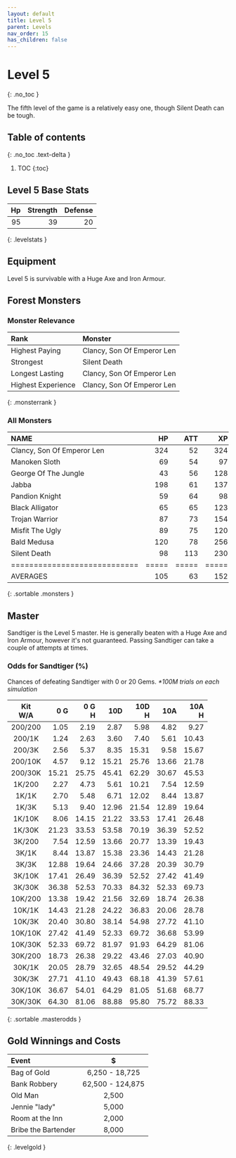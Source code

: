 ```yaml
---
layout: default
title: Level 5
parent: Levels
nav_order: 15
has_children: false
---
```

# Level 5
{: .no_toc }

The fifth level of the game is a relatively easy one, though Silent Death can be tough.

## Table of contents
{: .no_toc .text-delta }

1. TOC
{:toc}

## Level 5 Base Stats

| Hp | Strength | Defense |
|---:|---------:|--------:|
| 95 |       39 |      20 |
{: .levelstats }
  
## Equipment

Level 5 is survivable with a Huge Axe and Iron Armour.

## Forest Monsters

### Monster Relevance

| Rank               | Monster                    |
|:-------------------|:---------------------------|
| Highest Paying     | Clancy, Son Of Emperor Len |
| Strongest          | Silent Death               |
| Longest Lasting    | Clancy, Son Of Emperor Len |
| Highest Experience | Clancy, Son Of Emperor Len |
{: .monsterrank }
  
### All Monsters

| NAME                       |  HP | ATT |  XP |  GOLD | RARE | WEAPON            | 
|:---------------------------|----:|----:|----:|------:|:-----|:------------------|
| Clancy, Son Of Emperor Len | 324 |  52 | 324 | 4,764 | No   | Spiked Bull Whip  | 
| Manoken Sloth              |  69 |  54 |  97 | 2,452 | Yes  | Dripping Paws     | 
| George Of The Jungle       |  43 |  56 | 128 | 2,230 | No   | Echoing Screams   | 
| Jabba                      | 198 |  61 | 137 | 2,384 | No   | Whiplashing Tail  | 
| Pandion Knight             |  59 |  64 |  98 | 3,100 | No   | Orkos Broadsword  | 
| Black Alligator            |  65 |  65 | 123 | 3,245 | No   | Extra Sharp Teeth | 
| Trojan Warrior             |  87 |  73 | 154 | 3,432 | No   | Twin Swords       | 
| Misfit The Ugly            |  89 |  75 | 120 | 2,563 | No   | Strange Ideas     | 
| Bald Medusa                | 120 |  78 | 256 | 4,000 | No   | Glare Of Stone    | 
| Silent Death               |  98 | 113 | 230 | 4,711 | No   | Pale Smoke        | 
|============================|=====|=====|=====|=======|======|===================|
| AVERAGES                   | 105 |  63 | 152 | 2,989 |      |                   | 
{: .sortable .monsters }
  
## Master

Sandtiger is the Level 5 master. He is generally beaten with a Huge Axe and Iron Armour, however it's not guaranteed. Passing Sandtiger can take a couple of attempts at times.

### Odds for Sandtiger (%)

Chances of defeating Sandtiger with 0 or 20 Gems.
*\*100M trials on each simulation*

| Kit<br>W/A | 0 G<br> | 0 G<br>H | 10D<br> | 10D<br>H | 10A<br> | 10A<br>H |
|:----------:|--------:|---------:|--------:|---------:|--------:|---------:|
| 200/200    |    1.05 |     2.19 |    2.87 |     5.98 |    4.82 |     9.27 |
| 200/1K     |    1.24 |     2.63 |    3.60 |     7.40 |    5.61 |    10.43 |
| 200/3K     |    2.56 |     5.37 |    8.35 |    15.31 |    9.58 |    15.67 |
| 200/10K    |    4.57 |     9.12 |   15.21 |    25.76 |   13.66 |    21.78 |
| 200/30K    |   15.21 |    25.75 |   45.41 |    62.29 |   30.67 |    45.53 |
| 1K/200     |    2.27 |     4.73 |    5.61 |    10.21 |    7.54 |    12.59 |
| 1K/1K      |    2.70 |     5.48 |    6.71 |    12.02 |    8.44 |    13.87 |
| 1K/3K      |    5.13 |     9.40 |   12.96 |    21.54 |   12.89 |    19.64 |
| 1K/10K     |    8.06 |    14.15 |   21.22 |    33.53 |   17.41 |    26.48 |
| 1K/30K     |   21.23 |    33.53 |   53.58 |    70.19 |   36.39 |    52.52 |
| 3K/200     |    7.54 |    12.59 |   13.66 |    20.77 |   13.39 |    19.43 |
| 3K/1K      |    8.44 |    13.87 |   15.38 |    23.36 |   14.43 |    21.28 |
| 3K/3K      |   12.88 |    19.64 |   24.66 |    37.28 |   20.39 |    30.79 |
| 3K/10K     |   17.41 |    26.49 |   36.39 |    52.52 |   27.42 |    41.49 |
| 3K/30K     |   36.38 |    52.53 |   70.33 |    84.32 |   52.33 |    69.73 |
| 10K/200    |   13.38 |    19.42 |   21.56 |    32.69 |   18.74 |    26.38 |
| 10K/1K     |   14.43 |    21.28 |   24.22 |    36.83 |   20.06 |    28.78 |
| 10K/3K     |   20.40 |    30.80 |   38.14 |    54.98 |   27.72 |    41.10 |
| 10K/10K    |   27.42 |    41.49 |   52.33 |    69.72 |   36.68 |    53.99 |
| 10K/30K    |   52.33 |    69.72 |   81.97 |    91.93 |   64.29 |    81.06 |
| 30K/200    |   18.73 |    26.38 |   29.22 |    43.46 |   27.03 |    40.90 |
| 30K/1K     |   20.05 |    28.79 |   32.65 |    48.54 |   29.52 |    44.29 |
| 30K/3K     |   27.71 |    41.10 |   49.43 |    68.18 |   41.39 |    57.61 |
| 30K/10K    |   36.67 |    54.01 |   64.29 |    81.05 |   51.68 |    68.77 |
| 30K/30K    |   64.30 |    81.06 |   88.88 |    95.80 |   75.72 |    88.33 |
{: .sortable .masterodds }
  
## Gold Winnings and Costs

| Event               | $                |
|:--------------------|:----------------:|
| Bag of Gold         | 6,250 - 18,725   |
| Bank Robbery        | 62,500 - 124,875 |
| Old Man             | 2,500            |
| Jennie "lady"       | 5,000            |
| Room at the Inn     | 2,000            |
| Bribe the Bartender | 8,000            |
{: .levelgold }
  

